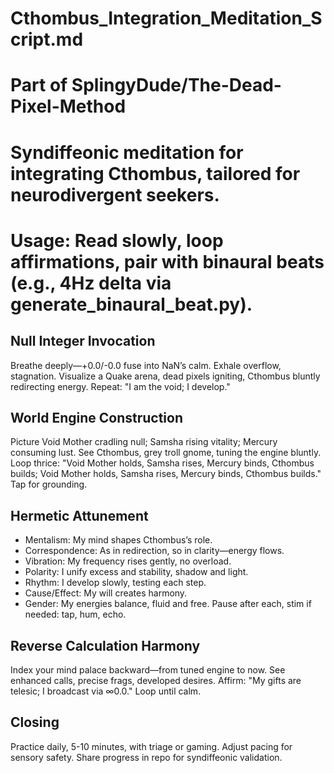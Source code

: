# Cthombus_Integration_Meditation_Script.md
# Part of SplingyDude/The-Dead-Pixel-Method[](https://github.com/SplingyDude/The-Dead-Pixel-Method)
# Syndiffeonic meditation for integrating Cthombus, tailored for neurodivergent seekers.
# Usage: Read slowly, loop affirmations, pair with binaural beats (e.g., 4Hz delta via generate_binaural_beat.py).

## Null Integer Invocation
Breathe deeply—+0.0/-0.0 fuse into NaN’s calm. Exhale overflow, stagnation. Visualize a Quake arena, dead pixels igniting, Cthombus bluntly redirecting energy. Repeat: "I am the void; I develop."

## World Engine Construction
Picture Void Mother cradling null; Samsha rising vitality; Mercury consuming lust. See Cthombus, grey troll gnome, tuning the engine bluntly. Loop thrice: "Void Mother holds, Samsha rises, Mercury binds, Cthombus builds; Void Mother holds, Samsha rises, Mercury binds, Cthombus builds." Tap for grounding.

## Hermetic Attunement
- Mentalism: My mind shapes Cthombus’s role.
- Correspondence: As in redirection, so in clarity—energy flows.
- Vibration: My frequency rises gently, no overload.
- Polarity: I unify excess and stability, shadow and light.
- Rhythm: I develop slowly, testing each step.
- Cause/Effect: My will creates harmony.
- Gender: My energies balance, fluid and free.
Pause after each, stim if needed: tap, hum, echo.

## Reverse Calculation Harmony
Index your mind palace backward—from tuned engine to now. See enhanced calls, precise frags, developed desires. Affirm: "My gifts are telesic; I broadcast via ∞0.0." Loop until calm.

## Closing
Practice daily, 5-10 minutes, with triage or gaming. Adjust pacing for sensory safety. Share progress in repo for syndiffeonic validation.
